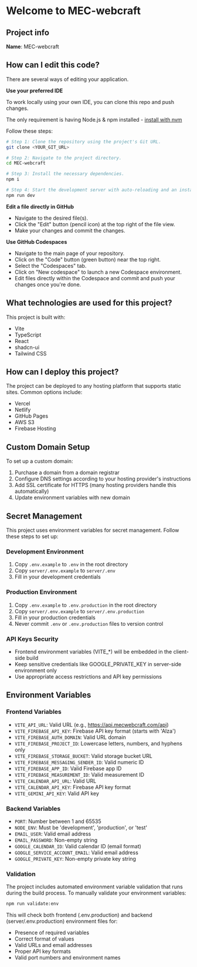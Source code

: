 # Welcome to MEC-webcraft

## Project info

**Name**: MEC-webcraft

## How can I edit this code?

There are several ways of editing your application.

**Use your preferred IDE**

To work locally using your own IDE, you can clone this repo and push changes.

The only requirement is having Node.js & npm installed - [install with nvm](https://github.com/nvm-sh/nvm#installing-and-updating)

Follow these steps:

```sh
# Step 1: Clone the repository using the project's Git URL.
git clone <YOUR_GIT_URL>

# Step 2: Navigate to the project directory.
cd MEC-webcraft

# Step 3: Install the necessary dependencies.
npm i

# Step 4: Start the development server with auto-reloading and an instant preview.
npm run dev
```

**Edit a file directly in GitHub**

- Navigate to the desired file(s).
- Click the "Edit" button (pencil icon) at the top right of the file view.
- Make your changes and commit the changes.

**Use GitHub Codespaces**

- Navigate to the main page of your repository.
- Click on the "Code" button (green button) near the top right.
- Select the "Codespaces" tab.
- Click on "New codespace" to launch a new Codespace environment.
- Edit files directly within the Codespace and commit and push your changes once you're done.

## What technologies are used for this project?

This project is built with:

- Vite
- TypeScript
- React
- shadcn-ui
- Tailwind CSS

## How can I deploy this project?

The project can be deployed to any hosting platform that supports static sites. Common options include:
- Vercel
- Netlify
- GitHub Pages
- AWS S3
- Firebase Hosting

## Custom Domain Setup

To set up a custom domain:

1. Purchase a domain from a domain registrar
2. Configure DNS settings according to your hosting provider's instructions
3. Add SSL certificate for HTTPS (many hosting providers handle this automatically)
4. Update environment variables with new domain

## Secret Management

This project uses environment variables for secret management. Follow these steps to set up:

### Development Environment
1. Copy `.env.example` to `.env` in the root directory
2. Copy `server/.env.example` to `server/.env`
3. Fill in your development credentials

### Production Environment
1. Copy `.env.example` to `.env.production` in the root directory
2. Copy `server/.env.example` to `server/.env.production`
3. Fill in your production credentials
4. Never commit `.env` or `.env.production` files to version control

### API Keys Security
- Frontend environment variables (VITE_*) will be embedded in the client-side build
- Keep sensitive credentials like GOOGLE_PRIVATE_KEY in server-side environment only
- Use appropriate access restrictions and API key permissions

## Environment Variables

### Frontend Variables
- `VITE_API_URL`: Valid URL (e.g., https://api.mecwebcraft.com/api)
- `VITE_FIREBASE_API_KEY`: Firebase API key format (starts with 'AIza')
- `VITE_FIREBASE_AUTH_DOMAIN`: Valid URL domain
- `VITE_FIREBASE_PROJECT_ID`: Lowercase letters, numbers, and hyphens only
- `VITE_FIREBASE_STORAGE_BUCKET`: Valid storage bucket URL
- `VITE_FIREBASE_MESSAGING_SENDER_ID`: Valid numeric ID
- `VITE_FIREBASE_APP_ID`: Valid Firebase app ID
- `VITE_FIREBASE_MEASUREMENT_ID`: Valid measurement ID
- `VITE_CALENDAR_API_URL`: Valid URL
- `VITE_CALENDAR_API_KEY`: Firebase API key format
- `VITE_GEMINI_API_KEY`: Valid API key

### Backend Variables
- `PORT`: Number between 1 and 65535
- `NODE_ENV`: Must be 'development', 'production', or 'test'
- `EMAIL_USER`: Valid email address
- `EMAIL_PASSWORD`: Non-empty string
- `GOOGLE_CALENDAR_ID`: Valid calendar ID (email format)
- `GOOGLE_SERVICE_ACCOUNT_EMAIL`: Valid email address
- `GOOGLE_PRIVATE_KEY`: Non-empty private key string

### Validation
The project includes automated environment variable validation that runs during the build process. To manually validate your environment variables:
```bash
npm run validate:env
```

This will check both frontend (.env.production) and backend (server/.env.production) environment files for:
- Presence of required variables
- Correct format of values
- Valid URLs and email addresses
- Proper API key formats
- Valid port numbers and environment names
